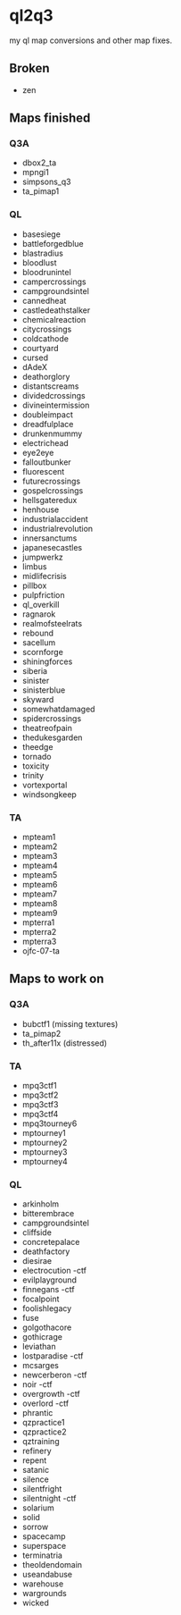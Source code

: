 # ql2q3
my ql map conversions and other map fixes.

## Broken

* zen

## Maps finished

### Q3A

* dbox2_ta
* mpngi1
* simpsons_q3
* ta_pimap1

### QL

* basesiege
* battleforgedblue
* blastradius
* bloodlust
* bloodrunintel
* campercrossings
* campgroundsintel
* cannedheat
* castledeathstalker
* chemicalreaction
* citycrossings
* coldcathode
* courtyard
* cursed
* dAdeX
* deathorglory
* distantscreams
* dividedcrossings
* divineintermission
* doubleimpact
* dreadfulplace
* drunkenmummy
* electrichead
* eye2eye
* falloutbunker
* fluorescent
* futurecrossings
* gospelcrossings
* hellsgateredux
* henhouse
* industrialaccident
* industrialrevolution
* innersanctums
* japanesecastles
* jumpwerkz
* limbus
* midlifecrisis
* pillbox
* pulpfriction
* ql_overkill
* ragnarok
* realmofsteelrats
* rebound
* sacellum
* scornforge
* shiningforces
* siberia
* sinister
* sinisterblue
* skyward
* somewhatdamaged
* spidercrossings
* theatreofpain
* thedukesgarden
* theedge
* tornado
* toxicity
* trinity
* vortexportal
* windsongkeep

### TA

* mpteam1
* mpteam2
* mpteam3
* mpteam4
* mpteam5
* mpteam6
* mpteam7
* mpteam8
* mpteam9
* mpterra1
* mpterra2
* mpterra3
* ojfc-07-ta

## Maps  to work on

### Q3A

* bubctf1 (missing textures)
* ta_pimap2
* th_after11x	(distressed)

### TA

* mpq3ctf1
* mpq3ctf2
* mpq3ctf3
* mpq3ctf4
* mpq3tourney6
* mptourney1
* mptourney2
* mptourney3
* mptourney4

### QL

* arkinholm
* bitterembrace
* campgroundsintel
* cliffside
* concretepalace
* deathfactory
* diesirae
* electrocution			-ctf
* evilplayground
* finnegans				-ctf
* focalpoint
* foolishlegacy
* fuse
* golgothacore
* gothicrage
* leviathan
* lostparadise			-ctf
* mcsarges
* newcerberon			-ctf
* noir					-ctf
* overgrowth			-ctf
* overlord				-ctf
* phrantic
* qzpractice1
* qzpractice2
* qztraining
* refinery
* repent
* satanic
* silence
* silentfright
* silentnight			-ctf
* solarium
* solid
* sorrow
* spacecamp
* superspace
* terminatria
* theoldendomain
* useandabuse
* warehouse
* wargrounds
* wicked
